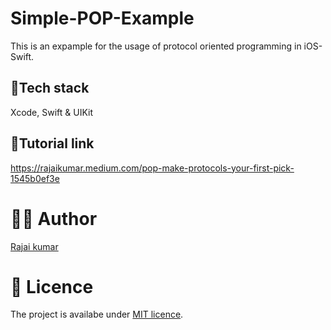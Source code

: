 # Simple-POP-Example

This is an expample for the usage of protocol oriented programming in iOS-Swift.

## 🥞Tech stack

Xcode, Swift & UIKit

## 📄Tutorial link

https://rajaikumar.medium.com/pop-make-protocols-your-first-pick-1545b0ef3e

# 👨‍💻 Author 
[Rajai kumar](https://github.com/Rajaikumar-iOSDev)

# 🔖 Licence 
The project is availabe under [MIT licence](https://github.com/Rajaikumar-iOSDev/Simple-POP-Example/blob/main/LICENSE).

